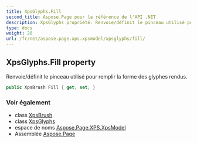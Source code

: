 ```yaml
---
title: XpsGlyphs.Fill
second_title: Aspose.Page pour la référence de l'API .NET
description: XpsGlyphs propriété. Renvoie/définit le pinceau utilisé pour remplir la forme des glyphes rendus.
type: docs
weight: 20
url: /fr/net/aspose.page.xps.xpsmodel/xpsglyphs/fill/
---
```

## XpsGlyphs.Fill property

Renvoie/définit le pinceau utilisé pour remplir la forme des glyphes rendus.

```csharp
public XpsBrush Fill { get; set; }
```

### Voir également

* class [XpsBrush](../../xpsbrush/)
* class [XpsGlyphs](../)
* espace de noms [Aspose.Page.XPS.XpsModel](../../xpsglyphs/)
* Assemblée [Aspose.Page](../../../)


